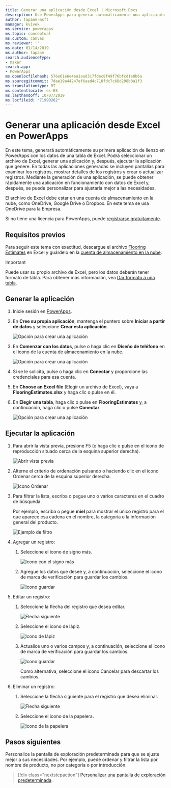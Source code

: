 ```yaml
---
title: Generar una aplicación desde Excel | Microsoft Docs
description: Use PowerApps para generar automáticamente una aplicación de lienzo mediante un archivo de Excel almacenado en una cuenta de almacenamiento en la nube.
author: tapanm-msft
manager: kvivek
ms.service: powerapps
ms.topic: conceptual
ms.custom: canvas
ms.reviewer: ''
ms.date: 01/14/2019
ms.author: tapanm
search.audienceType:
- maker
search.app:
- PowerApps
ms.openlocfilehash: 576e61e6e4ea1aad317fdec8f49f76bfcd1e0b6a
ms.sourcegitcommit: 7dae19a44247ef6aad4c718fdc7c68d298b0a1f3
ms.translationtype: MT
ms.contentlocale: es-ES
ms.lasthandoff: 10/07/2019
ms.locfileid: "71990262"
---
```

# <a name="generate-a-canvas-app-from-excel-in-powerapps"></a>Generar una aplicación desde Excel en PowerApps

En este tema, generará automáticamente su primera aplicación de lienzo en PowerApps con los datos de una tabla de Excel. Podrá seleccionar un archivo de Excel, generar una aplicación y, después, ejecutar la aplicación que genere. En todas las aplicaciones generadas se incluyen pantallas para examinar los registros, mostrar detalles de los registros y crear o actualizar registros. Mediante la generación de una aplicación, se puede obtener rápidamente una aplicación en funcionamiento con datos de Excel y, después, se puede personalizar para ajustarla mejor a las necesidades. 

El archivo de Excel debe estar en una cuenta de almacenamiento en la nube, como OneDrive, Google Drive o Dropbox. En este tema se usa OneDrive para la Empresa.

Si no tiene una licencia para PowerApps, puede [registrarse gratuitamente](../signup-for-powerapps.md).

## <a name="prerequisites"></a>Requisitos previos

Para seguir este tema con exactitud, descargue el archivo [Flooring Estimates](https://az787822.vo.msecnd.net/documentation/get-started-from-data/FlooringEstimates.xlsx) en Excel y guárdelo en la [cuenta de almacenamiento en la nube](connections/cloud-storage-blob-connections.md).

> [!IMPORTANT]
> Puede usar su propio archivo de Excel, pero los datos deberán tener formato de tabla. Para obtener más información, vea [Dar formato a una tabla](how-to-excel-tips.md). 

## <a name="generate-the-app"></a>Generar la aplicación

1. Inicie sesión en [PowerApps](https://web.powerapps.com?utm_source=padocs&utm_medium=linkinadoc&utm_campaign=referralsfromdoc).

1. En **Cree su propia aplicación**, mantenga el puntero sobre **Iniciar a partir de datos** y seleccione **Crear esta aplicación**.

    ![Opción para crear una aplicación](./media/get-started-create-from-data/start-from-data.png)

1. En **Comenzar con los datos**, pulse o haga clic en **Diseño de teléfono** en el icono de la cuenta de almacenamiento en la nube.

    ![Opción para crear una aplicación](./media/get-started-create-from-data/odfb-tile.png)

1. Si se le solicita, pulse o haga clic en **Conectar** y proporcione las credenciales para esa cuenta.

1. En **Choose an Excel file** (Elegir un archivo de Excel), vaya a **FlooringEstimates.xlsx** y haga clic o pulse en él. 

1. En **Elegir una tabla**, haga clic o pulse en **FlooringEstimates** y, a continuación, haga clic o pulse **Conectar**.

    ![Opción para crear una aplicación](./media/get-started-create-from-data/choose-table.png)

## <a name="run-the-app"></a>Ejecutar la aplicación

1. Para abrir la vista previa, presione F5 (o haga clic o pulse en el icono de reproducción situado cerca de la esquina superior derecha).

    ![Abrir vista previa](./media/get-started-create-from-data/open-preview.png)

1. Alterne el criterio de ordenación pulsando o haciendo clic en el icono Ordenar cerca de la esquina superior derecha.

    ![Icono Ordenar](./media/get-started-create-from-data/sort-icon.png)

1. Para filtrar la lista, escriba o pegue uno o varios caracteres en el cuadro de búsqueda.

    Por ejemplo, escriba o pegue **miel** para mostrar el único registro para el que aparece esa cadena en el nombre, la categoría o la información general del producto.

    ![Ejemplo de filtro](./media/get-started-create-from-data/filter-example.png)

1. Agregar un registro:

    1. Seleccione el icono de signo más.

        ![Icono con el signo más](./media/get-started-create-from-data/plus-icon.png)

    1. Agregue los datos que desee y, a continuación, seleccione el icono de marca de verificación para guardar los cambios.

        ![Icono guardar](./media/get-started-create-from-data/save-icon.png)

1. Editar un registro:

    1. Seleccione la flecha del registro que desea editar.

        ![Flecha siguiente](./media/get-started-create-from-data/next-arrow.png)

    1. Seleccione el icono de lápiz.

        ![Icono de lápiz](./media/get-started-create-from-data/pencil-icon.png)

    1. Actualice uno o varios campos y, a continuación, seleccione el icono de marca de verificación para guardar los cambios.

        ![Icono guardar](./media/get-started-create-from-data/save-icon.png)

        Como alternativa, seleccione el icono Cancelar para descartar los cambios.

1. Eliminar un registro:

    1. Seleccione la flecha siguiente para el registro que desea eliminar.

        ![Flecha siguiente](./media/get-started-create-from-data/next-arrow.png)

    1. Seleccione el icono de la papelera.

        ![Icono de la papelera](./media/get-started-create-from-data/trash-icon.png)

## <a name="next-steps"></a>Pasos siguientes

Personalice la pantalla de exploración predeterminada para que se ajuste mejor a sus necesidades. Por ejemplo, puede ordenar y filtrar la lista por nombre de producto, no por categoría o por introducción.

> [!div class="nextstepaction"]
> [Personalizar una pantalla de exploración predeterminada](customize-layout-sharepoint.md).
